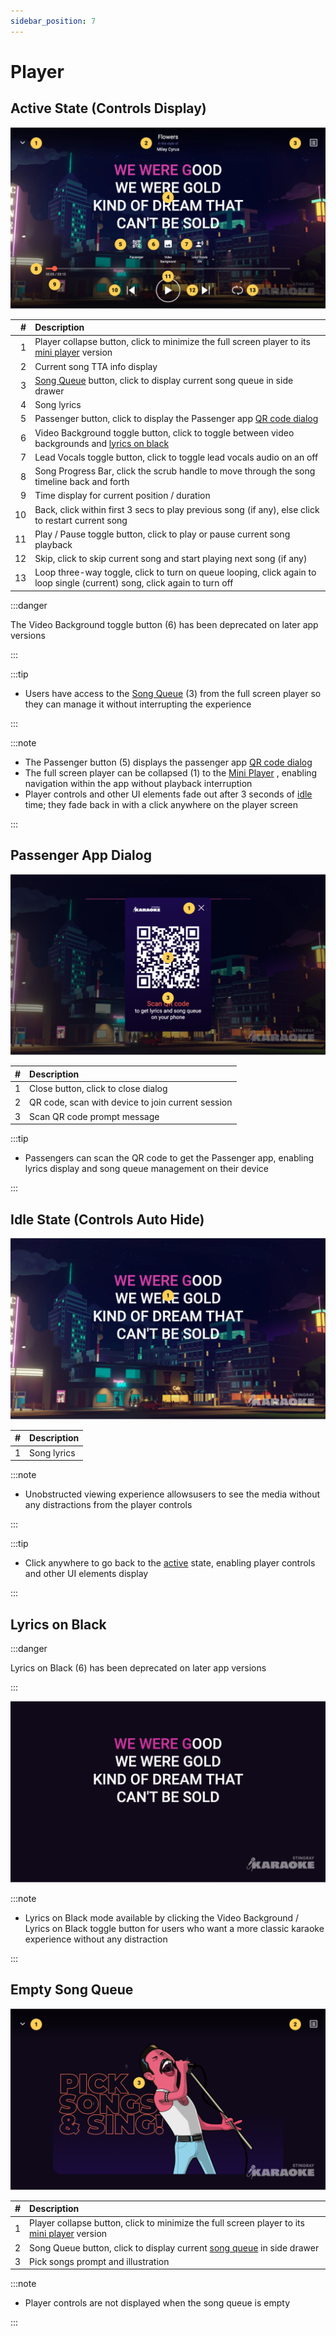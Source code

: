 ```yaml
---
sidebar_position: 7
---
```


# Player

## Active State (Controls Display)

![Player](img/player.png)

|   # | Description                                                                                                                                 |
| --: | :------------------------------------------------------------------------------------------------------------------------------------------ |
|   1 | Player collapse button, click to minimize the full screen player to its [mini player](/docs/Screen%20Descriptions/Mini%20Player) version |
|   2 | Current song TTA info display                                                                                                               |
|   3 | [Song Queue](/docs/Screen%20Descriptions/Song%20Queue) button, click to display current song queue in side drawer                        |
|   4 | Song lyrics                                                                                                                                 |
|   5 | Passenger button, click to display the Passenger app [QR code dialog](#passenger-app-dialog)                                                |
|   6 | Video Background toggle button, click to toggle between video backgrounds and [lyrics on black](#lyrics-on-black)                           |
|   7 | Lead Vocals toggle button, click to toggle lead vocals audio on an off                                                                      |
|   8 | Song Progress Bar, click the scrub handle to move through the song timeline back and forth                                                  |
|   9 | Time display for current position / duration                                                                                                |
|  10 | Back, click within first 3 secs to play previous song (if any), else click to restart current song                                          |
|  11 | Play / Pause toggle button, click to play or pause current song playback                                                                    |
|  12 | Skip, click to skip current song and start playing next song (if any)                                                                       |
|  13 | Loop three-way toggle, click to turn on queue looping, click again to loop single (current) song, click again to turn off                   |

:::danger

The Video Background toggle button (6) has been deprecated on later app versions

:::

:::tip

- Users have access to the [Song Queue](/docs/Screen%20Descriptions/Song%20Queue) (3) from the full screen player so they can manage it without interrupting the experience

:::

:::note

- The Passenger button (5) displays the passenger app [QR code dialog](#passenger-app-dialog)
- The full screen player can be collapsed (1) to the [Mini Player](/docs/Screen%20Descriptions/Mini%20Player) , enabling navigation within the app without playback interruption
- Player controls and other UI elements fade out after 3 seconds of [idle](#idle-state-controls-auto-hide) time; they fade back in with a click anywhere on the player screen

:::

## Passenger App Dialog

![Passenger App Dialog](img/passengerAppDialog.png)

|   # | Description                                       |
| --: | :------------------------------------------------ |
|   1 | Close button, click to close dialog               |
|   2 | QR code, scan with device to join current session |
|   3 | Scan QR code prompt message                       |

:::tip

- Passengers can scan the QR code to get the Passenger app, enabling lyrics display and song queue management on their device

:::

## Idle State (Controls Auto Hide)

![Idle State](img/idleState.png)

|   # | Description |
| --: | :---------- |
|   1 | Song lyrics |

:::note

- Unobstructed viewing experience allowsusers to see the media without any distractions from the player controls

:::

:::tip

- Click anywhere to go back to the [active](#active-state-controls-display) state, enabling player controls and other UI elements display

:::

## Lyrics on Black

:::danger

Lyrics on Black (6) has been deprecated on later app versions

:::

![Lyrics on Black](img/lyricsOnBlack.png)

:::note

- Lyrics on Black mode available by clicking the Video Background / Lyrics on Black toggle button for users who want a more classic karaoke experience without any distraction

:::

## Empty Song Queue

![Empty Song Queue](img/emptyQueue.png)

|   # | Description                                                                                                                                 |
| --: | :------------------------------------------------------------------------------------------------------------------------------------------ |
|   1 | Player collapse button, click to minimize the full screen player to its [mini player](/docs/Screen%20Descriptions/Mini%20Player.md) version |
|   2 | Song Queue button, click to display current [song queue](/docs/Screen%20Descriptions/Song%20Queue.md) in side drawer                        |
|   3 | Pick songs prompt and illustration                                                                                                          |

:::note

- Player controls are not displayed when the song queue is empty

:::

